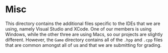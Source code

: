 # Misc

This directory contains the additional files specific to the IDEs that we are 
using, namely Visual Studio and XCode. One of our members is using Windows, 
while the other three are using Macs, so our projects are slightly different. 
However, the `Game` directory contains all of the `.hpp` and `.cpp` files that 
are common amongst all of us and that we are submitting for grading. 
